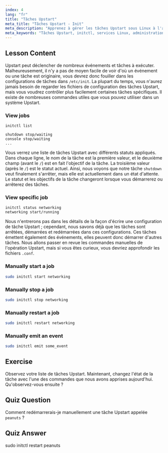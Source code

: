 ```yaml
---
index: 4
lang: "fr"
title: "Tâches Upstart"
meta_title: "Tâches Upstart - Init"
meta_description: "Apprenez à gérer les tâches Upstart sous Linux à l'aide des commandes initctl. Comprenez le statut des tâches, démarrez, arrêtez et redémarrez les services. Améliorez vos compétences en administration de systèmes Linux."
meta_keywords: "Tâches Upstart, initctl, services Linux, administration système, tutoriel Linux, guide du débutant"
---
```


## Lesson Content

Upstart peut déclencher de nombreux événements et tâches à exécuter. Malheureusement, il n'y a pas de moyen facile de voir d'où un événement ou une tâche est originaire, vous devrez donc fouiller dans les configurations de tâches dans `/etc/init`. La plupart du temps, vous n'aurez jamais besoin de regarder les fichiers de configuration des tâches Upstart, mais vous voudrez contrôler plus facilement certaines tâches spécifiques. Il existe de nombreuses commandes utiles que vous pouvez utiliser dans un système Upstart.

### View jobs

```plaintext
initctl list

shutdown stop/waiting
console stop/waiting
...
```

Vous verrez une liste de tâches Upstart avec différents statuts appliqués. Dans chaque ligne, le nom de la tâche est la première valeur, et le deuxième champ (avant le `/`) est en fait l'objectif de la tâche. La troisième valeur (après le `/`) est le statut actuel. Ainsi, nous voyons que notre tâche `shutdown` veut finalement s'arrêter, mais elle est actuellement dans un état d'attente. Le statut et les objectifs de la tâche changeront lorsque vous démarrerez ou arrêterez des tâches.

### View specific job

```plaintext
initctl status networking
networking start/running
```

Nous n'entrerons pas dans les détails de la façon d'écrire une configuration de tâche Upstart ; cependant, nous savons déjà que les tâches sont arrêtées, démarrées et redémarrées dans ces configurations. Ces tâches émettent également des événements, elles peuvent donc démarrer d'autres tâches. Nous allons passer en revue les commandes manuelles de l'opération Upstart, mais si vous êtes curieux, vous devriez approfondir les fichiers `.conf`.

### Manually start a job

```bash
sudo initctl start networking
```

### Manually stop a job

```bash
sudo initctl stop networking
```

### Manually restart a job

```bash
sudo initctl restart networking
```

### Manually emit an event

```bash
sudo initctl emit some_event
```

## Exercise

Observez votre liste de tâches Upstart. Maintenant, changez l'état de la tâche avec l'une des commandes que nous avons apprises aujourd'hui. Qu'observez-vous ensuite ?

## Quiz Question

Comment redémarrerais-je manuellement une tâche Upstart appelée `peanuts` ?

## Quiz Answer

sudo initctl restart peanuts
